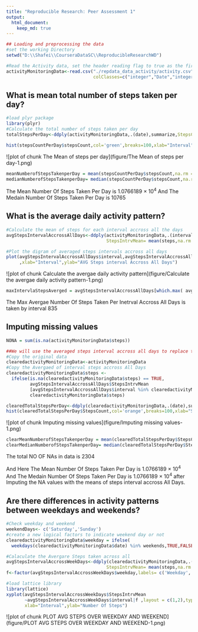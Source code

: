 ```yaml
---
title: "Reproducible Research: Peer Assessment 1"
output: 
  html_document:
    keep_md: true
---
```



```r
## Loading and preprocessing the data
#set the working Directory
setwd("D:\\Shafei\\CourseraDataSC\\ReproducibleResearchWD")

#Read the Activity data, set the header reading flag to true as the first row in the CSV is the coulmn headers
activityMonitoringData<-read.csv("./repdata_data_activity/activity.csv",header = TRUE,
                                 colClasses=c("integer","Date","integer"))
```

## What is mean total number of steps taken per day?

```r
#load plyr package
library(plyr)
#Calculate the total number of steps taken per day
totalStepsPerDay<-ddply(activityMonitoringData,.(date),summarize,StepsCount=sum(steps))

hist(stepsCountPerDay$stepsCount,col='green',breaks=100,xlab="Interval",main ='Steps Count Per Day')
```

![plot of chunk The Mean of steps per day](figure/The Mean of steps per day-1.png) 

```r
meanNumberofStepsTakenperDay = mean(stepsCountPerDay$stepsCount,na.rm = TRUE)
medianNumberofStepsTakenperDay= median(stepsCountPerDay$stepsCount,na.rm = TRUE)
```

The Mean Number Of Steps Taken Per Day is 1.0766189 &times; 10<sup>4</sup> And The Medain Number Of Steps Taken Per Day is 10765

## What is the average daily activity pattern?

```r
#Calculate the mean of steps for each interval accross all the days
avgStepsIntervalAccrossAllDays<-ddply(activityMonitoringData,.(interval),summarize,
                                      StepsIntrvMean= mean(steps,na.rm = TRUE))

#Plot the digram of averaged steps intervals accross all days
plot(avgStepsIntervalAccrossAllDays$interval,avgStepsIntervalAccrossAllDays$StepsIntrvMean,type='l'
     ,xlab="Interval",ylab="AVG Steps interval Accross All Days")
```

![plot of chunk Calculate the avergae daily activity pattern](figure/Calculate the avergae daily activity pattern-1.png) 

```r
maxIntervlaStepsAverged = avgStepsIntervalAccrossAllDays[which.max( avgStepsIntervalAccrossAllDays[,2] ),1]
```

The Max Avergae Number Of Steps Taken Per Inetrval Accross All Days is taken by interval 835

## Imputing missing values

```r
NONA = sum(is.na(activityMonitoringData$steps))

##We will use the averaged steps interval accross all days to replace the NA
#Copy the original data
clearedactivityMonitoringData<-activityMonitoringData
#Copy the Avergaed of interval steps accross All Days
clearedactivityMonitoringData$steps <- 
  ifelse(is.na(clearedactivityMonitoringData$steps) == TRUE, 
         avgStepsIntervalAccrossAllDays$StepsIntrvMean
         [avgStepsIntervalAccrossAllDays$interval %in% clearedactivityMonitoringData$interval], 
         clearedactivityMonitoringData$steps)

clearedTotalStepsPerDay<-ddply(clearedactivityMonitoringData,.(date),summarize,StepsCount=sum(steps))
hist(clearedTotalStepsPerDay$StepsCount,col='orange',breaks=100,xlab="Steps Count",main ='Steps Count Per Day')
```

![plot of chunk Imputing missing values](figure/Imputing missing values-1.png) 

```r
clearMeanNumberofStepsTakenperDay = mean(clearedTotalStepsPerDay$StepsCount,na.rm = TRUE)
clearMedianNumberofStepsTakenperDay= median(clearedTotalStepsPerDay$StepsCount,na.rm = TRUE)
```
The total NO OF NAs in data is  2304

And Here The Mean Number Of Steps Taken Per Day is 1.0766189 &times; 10<sup>4</sup> And The Medain Number Of Steps Taken Per Day is 1.0766189 &times; 10<sup>4</sup> after Imputing the NA values with the means of steps interval accross All Days.

## Are there differences in activity patterns between weekdays and weekends?

```r
#Check weekday and weekend
weekendDays<- c('Saturday','Sunday')
#create a new logical factors to indicate weekend day or not
clearedactivityMonitoringData$weekday = ifelse(
  weekdays(clearedactivityMonitoringData$date) %in% weekends,TRUE,FALSE)

#Calaculate the Avergare Steps taken across all
avgStepsIntervalAccrossWeekDays<-ddply(clearedactivityMonitoringData,.(interval,weekday),summarize,
                                      StepsIntrvMean= mean(steps,na.rm = TRUE))
f<-factor(avgStepsIntervalAccrossWeekDays$weekday,labels= c('Weekday','Weekend'))

#load lattice library
library(lattice)
xyplot(avgStepsIntervalAccrossWeekDays$StepsIntrvMean 
       ~avgStepsIntervalAccrossWeekDays$interval|f ,layout = c(1,2),type='l',
       xlab="Interval",ylab="Number Of Steps")
```

![plot of chunk PLOT AVG STEPS OVER WEEKDAY AND WEEKEND](figure/PLOT AVG STEPS OVER WEEKDAY AND WEEKEND-1.png) 

